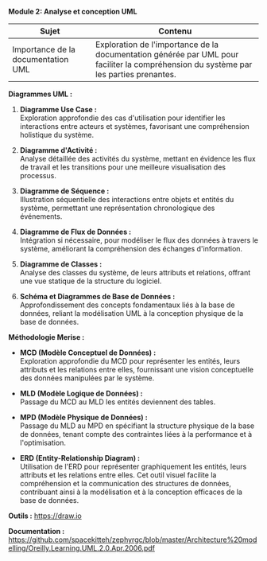 **Module 2: Analyse et conception UML**

| Sujet                                   | Contenu                                                                                                              |
|-----------------------------------------|----------------------------------------------------------------------------------------------------------------------|
| Importance de la documentation UML      | Exploration de l'importance de la documentation générée par UML pour faciliter la compréhension du système par les parties prenantes. |

**Diagrammes UML :**
1. **Diagramme Use Case :**  
   Exploration approfondie des cas d'utilisation pour identifier les interactions entre acteurs et systèmes, favorisant une compréhension holistique du système.

2. **Diagramme d'Activité :**  
   Analyse détaillée des activités du système, mettant en évidence les flux de travail et les transitions pour une meilleure visualisation des processus.

3. **Diagramme de Séquence :**  
   Illustration séquentielle des interactions entre objets et entités du système, permettant une représentation chronologique des événements.

4. **Diagramme de Flux de Données :**  
   Intégration si nécessaire, pour modéliser le flux des données à travers le système, améliorant la compréhension des échanges d'information.

5. **Diagramme de Classes :**  
   Analyse des classes du système, de leurs attributs et relations, offrant une vue statique de la structure du logiciel.

6. **Schéma et Diagrammes de Base de Données :**  
   Approfondissement des concepts fondamentaux liés à la base de données, reliant la modélisation UML à la conception physique de la base de données.

**Méthodologie Merise :**
- **MCD (Modèle Conceptuel de Données) :**  
  Exploration approfondie du MCD pour représenter les entités, leurs attributs et les relations entre elles, fournissant une vision conceptuelle des données manipulées par le système.

- **MLD (Modèle Logique de Données) :**  
  Passage du MCD au MLD les entités deviennent des tables.

- **MPD (Modèle Physique de Données) :**  
  Passage du MLD au MPD en spécifiant la structure physique de la base de données, tenant compte des contraintes liées à la performance et à l'optimisation.

- **ERD (Entity-Relationship Diagram) :**  
  Utilisation de l'ERD pour représenter graphiquement les entités, leurs attributs et les relations entre elles. Cet outil visuel facilite la compréhension et la communication des structures de données, contribuant ainsi à la modélisation et à la conception efficaces de la base de données.

**Outils :**
https://draw.io

**Documentation :**  
https://github.com/spacekitteh/zephyrgc/blob/master/Architecture%20modelling/Oreilly.Learning.UML.2.0.Apr.2006.pdf
